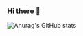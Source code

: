 ### Hi there 👋

![Anurag's GitHub stats](https://github-readme-stats.vercel.app/api?username=wwwkr&show_icons=true&theme=radical)

